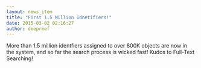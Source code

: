 ```yaml
---
layout: news_item
title: "First 1.5 Million Idnetifiers!"
date: 2015-03-02 02:16:27
author: deepreef
---
```


More than 1.5 million identfiers assigned to over 800K objects are now in the system, and so far the search process is wicked fast! Kudos to Full-Text Searching!
